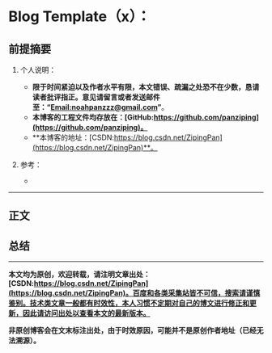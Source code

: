 # Blog Template（x）：

## 前提摘要

1. 个人说明：

   - **限于时间紧迫以及作者水平有限，本文错误、疏漏之处恐不在少数，恳请读者批评指正。意见请留言或者发送邮件至：“[Email:noahpanzzz@gmail.com](noahpanzzz@gmail.com)”**。
   - **本博客的工程文件均存放在：[GitHub:https://github.com/panziping](https://github.com/panziping)。**
   - **本博客的地址：[CSDN:https://blog.csdn.net/ZipingPan](https://blog.csdn.net/ZipingPan)**。
2. 参考：

   - 

---

## 正文





## 总结



---

**本文均为原创，欢迎转载，请注明文章出处：[CSDN:https://blog.csdn.net/ZipingPan](https://blog.csdn.net/ZipingPan)。百度和各类采集站皆不可信，搜索请谨慎鉴别。技术类文章一般都有时效性，本人习惯不定期对自己的博文进行修正和更新，因此请访问出处以查看本文的最新版本。**

**非原创博客会在文末标注出处，由于时效原因，可能并不是原创作者地址（已经无法溯源）。**

